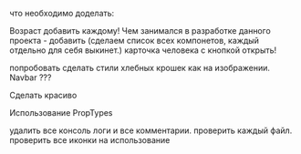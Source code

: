 что необходимо доделать: 

Возраст добавить каждому!
Чем занимался в разработке данного проекта - добавить (сделаем список всех компонетов, каждый отдельно для себя выкинет.)
карточка человека с кнопкой открыть!


попробовать сделать стили хлебных крошек как на изображении.
Navbar ???


Сделать красиво


Использование PropTypes



удалить все консоль логи и все комментарии. проверить каждый файл. проверить все иконки на использование 